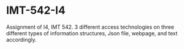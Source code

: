# IMT-542-I4

Assignment of I4, IMT 542. 3 different access technologies on three different types of information structures, Json file, webpage, and text accordingly. 
